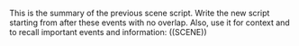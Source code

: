 This is the summary of the previous scene script. Write the new script starting from after these events with no overlap. Also, use it for context and to recall important events and information:
((SCENE))